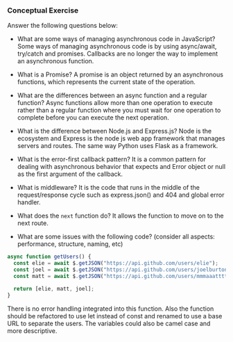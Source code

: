 ### Conceptual Exercise

Answer the following questions below:

- What are some ways of managing asynchronous code in JavaScript?
  Some ways of managing asynchronous code is by using async/await, try/catch and promises. Callbacks are no longer the way to implement an asynchronous function.

- What is a Promise?
  A promise is an object returned by an asynchronous functions, which represents the current state of the operation.

- What are the differences between an async function and a regular function?
  Async functions allow more than one operation to execute rather than a regular function where you must wait for one operation to complete before you can execute the next operation.

- What is the difference between Node.js and Express.js?
  Node is the ecosystem and Express is the node js web app framework that manages servers and routes. The same way Python uses Flask as a framework.

- What is the error-first callback pattern?
  It is a common pattern for dealing with asynchronous behavior that expects and Error object or null as the first argument of the callback.

- What is middleware?
  It is the code that runs in the middle of the request/response cycle such as express.json() and 404 and global error handler.

- What does the `next` function do?
  It allows the function to move on to the next route.

- What are some issues with the following code? (consider all aspects: performance, structure, naming, etc)

```js
async function getUsers() {
  const elie = await $.getJSON("https://api.github.com/users/elie");
  const joel = await $.getJSON("https://api.github.com/users/joelburton");
  const matt = await $.getJSON("https://api.github.com/users/mmmaaatttttt");

  return [elie, matt, joel];
}
```

There is no error handling integrated into this function. Also the function should be refactored to use let instead of const and renamed to use a base URL to separate the users. The variables could also be camel case and more descriptive.
